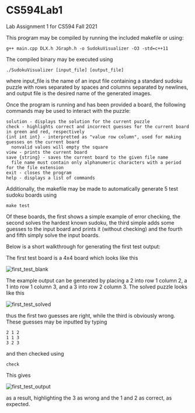 # CS594Lab1
Lab Assignment 1 for CS594 Fall 2021

This program may be compiled by running the included makefile or using:

```
g++ main.cpp DLX.h JGraph.h -o SudokuVisualizer -O3 -std=c++11
```

The compiled binary may be executed using

```
./SudokuVisualizer [input_file] [output_file]
```

where input_file is the name of an input file containing a standard sudoku puzzle with rows separated by spaces and columns separated by newlines, and output file is the desired name of the generated images.

Once the program is running and has been provided a board, the following commands may be used to interact with the puzzle:

```
solution - displays the solution for the current puzzle
check - highlights correct and incorrect guesses for the current board in green and red, respectively
{int int int} - interpretted as "value row column", used for making guesses on the current board
  nonvalid values will empty the square
view - prints the current board
save {string} - saves the current board to the given file name
  file name must contain only alphanumeric characters with a period for the file extension
exit - closes the program
help - displays a list of commands
```

Additionally, the makefile may be made to automatically generate 5 test sudoku boards using

```
make test
```

Of these boards, the first shows a simple example of error checking, the second solves the hardest known sudoku, the third simple adds some guesses to the input board and prints it (without checking) and the fourth and fifth simply solve the input boards.

Below is a short walkthrough for generating the first test output:

The first test board is a 4x4 board which looks like this

![first_test_blank](https://user-images.githubusercontent.com/79170630/135031018-92896b1f-c762-41c8-a391-6d6a69a69c4d.jpg)

The example output can be generated by placing a 2 into row 1 column 2, a 1 into row 1 column 3, and a 3 into row 2 column 3. The solved puzzle looks like this

![first_test_solved](https://user-images.githubusercontent.com/79170630/135031189-9ec8e4d7-9c81-42d2-8644-7a9c8872e9b8.jpg)

thus the first two guesses are right, while the third is obviously wrong. These guesses may be inputted by typing
```
2 1 2
1 1 3
3 2 3
```
and then checked using 
```
check
```
This gives 

![first_test_output](https://user-images.githubusercontent.com/79170630/135031354-5ad5d1f6-153c-4e6a-a021-50f2d3c863cf.jpg)

as a result, highlighting the 3 as wrong and the 1 and 2 as correct, as expected.
